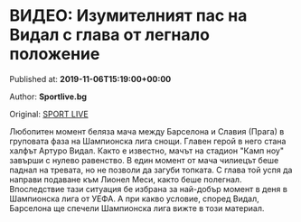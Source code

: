 
# ВИДЕО: Изумителният пас на Видал с глава от легнало положение

Published at: **2019-11-06T15:19:00+00:00**

Author: **Sportlive.bg**

Original: [SPORT LIVE](https://www.sportlive.bg/worldfootball/championsleague/video-izumitelniqt-pas-na-vidal-s-glava-ot-legnalo-polozhenie-1403568.html)

Любопитен момент беляза мача между Барселона и Славия (Прага) в груповата фаза на Шампионска лига снощи. Главен герой в него стана халфът Артуро Видал. Както е известно, мачът на стадион "Камп ноу" завърши с нулево равенство.
В един момент от мача чилиецът беше паднал на тревата, но не позволи да загуби топката. С глава той успя да направи подаване към Лионел Меси, както беше полегнал.
Впоследствие тази ситуация бе избрана за най-добър момент в деня в Шампионска лига от УЕФА. А при какво условие, според Видал, Барселона ще спечели Шампионска лига вижте в този материал.
